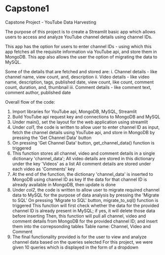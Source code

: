 # Capstone1
Capstone Project - YouTube Data Harvesting

The purpose of this project is to create a Streamlit basic app which allows users to access and analyze YouTube channel details using channel IDs.

This app has the option for users to enter channel IDs - using which this app fetches all the requisite information via YouTube api, and store them in MongoDB.
This app also allows the user the option of migrating the data to MySQL.

Some of the details that are fetched and stored are:
i. Channel details - like channel name, view count, and, description
ii. Video details - like video name, description, tags, published date, view count, like count, comment count, duration, and, thumbnail
iii. Comment details - like comment text, comment author, published date

Overall flow of the code:
1. Import libraries for YouTube api, MongoDB, MySQL, Streamlit
2. Build YouTube api request key and connections to MongoDB and MySQL
3. Under main(), set the layout for the web application using streamlit
4. Under *col1*, the code is written to allow user to enter channel ID as input, fetch the channel details using YouTube api, and store in MongoDB by pressing the 'Get Channel Data' button
5. On pressing 'Get Channel Data' button, get_channel_data() function is triggered
6. This function stores all channel, video and comment details in a single dictionary 'channel_data';
   All video details are stored in this dictionary under the key 'Videos' as a list
   All comment details are stored under each video as 'Comments' key
7. At the end of the function, the dictionary 'channel_data' is inserted to MongoDB using channel ID as key
   If the data for that channel ID is already available in MongoDB, then update is done
8. Under *col2*, the code is written to allow user to migrate required channel data to MySQL for the purpose of data analysis by pressing the 'Migrate to SQL'
   On pressing 'Migrate to SQL' button, migrate_to_sql() function is triggered
   This function will first check whether the data for the provided channel ID is already present in MySQL; if yes, it will delete those data before inserting
   Then, this function will pull all channel, video and comment details from MongoDB for the provided channel ID; and insert them into the correpsonding tables
   Table name:
   Channel, Video and Comment
9. The final functionality provided is for the user to view and analyze channel data based on the queries selected
    For this project, we were given 10 queries which is displayed in the form of a dropdown
